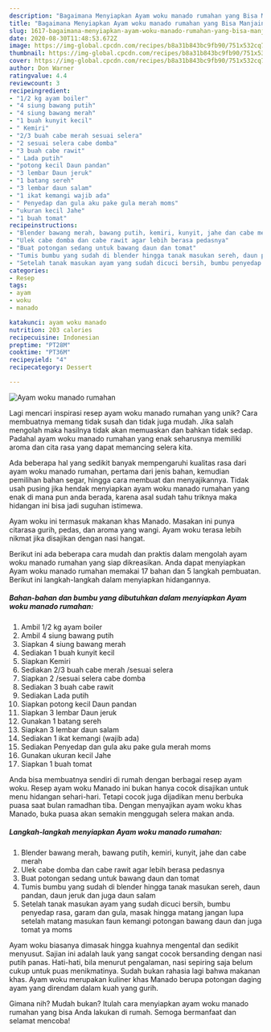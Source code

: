 ```yaml
---
description: "Bagaimana Menyiapkan Ayam woku manado rumahan yang Bisa Manjain Lidah"
title: "Bagaimana Menyiapkan Ayam woku manado rumahan yang Bisa Manjain Lidah"
slug: 1617-bagaimana-menyiapkan-ayam-woku-manado-rumahan-yang-bisa-manjain-lidah
date: 2020-08-30T11:48:53.672Z
image: https://img-global.cpcdn.com/recipes/b8a31b843bc9fb90/751x532cq70/ayam-woku-manado-rumahan-foto-resep-utama.jpg
thumbnail: https://img-global.cpcdn.com/recipes/b8a31b843bc9fb90/751x532cq70/ayam-woku-manado-rumahan-foto-resep-utama.jpg
cover: https://img-global.cpcdn.com/recipes/b8a31b843bc9fb90/751x532cq70/ayam-woku-manado-rumahan-foto-resep-utama.jpg
author: Don Warner
ratingvalue: 4.4
reviewcount: 3
recipeingredient:
- "1/2 kg ayam boiler"
- "4 siung bawang putih"
- "4 siung bawang merah"
- "1 buah kunyit kecil"
- " Kemiri"
- "2/3 buah cabe merah sesuai selera"
- "2 sesuai selera cabe domba"
- "3 buah cabe rawit"
- " Lada putih"
- "potong kecil Daun pandan"
- "3 lembar Daun jeruk"
- "1 batang sereh"
- "3 lembar daun salam"
- "1 ikat kemangi wajib ada"
- " Penyedap dan gula aku pake gula merah moms"
- "ukuran kecil Jahe"
- "1 buah tomat"
recipeinstructions:
- "Blender bawang merah, bawang putih, kemiri, kunyit, jahe dan cabe merah"
- "Ulek cabe domba dan cabe rawit agar lebih berasa pedasnya"
- "Buat potongan sedang untuk bawang daun dan tomat"
- "Tumis bumbu yang sudah di blender hingga tanak masukan sereh, daun pandan, daun jeruk dan juga daun salam"
- "Setelah tanak masukan ayam yang sudah dicuci bersih, bumbu penyedap rasa, garam dan gula, masak hingga matang jangan lupa setelah matang masukan faun kemangi potongan bawang daun dan juga tomat ya moms"
categories:
- Resep
tags:
- ayam
- woku
- manado

katakunci: ayam woku manado 
nutrition: 203 calories
recipecuisine: Indonesian
preptime: "PT28M"
cooktime: "PT36M"
recipeyield: "4"
recipecategory: Dessert

---
```



![Ayam woku manado rumahan](https://img-global.cpcdn.com/recipes/b8a31b843bc9fb90/751x532cq70/ayam-woku-manado-rumahan-foto-resep-utama.jpg)

Lagi mencari inspirasi resep ayam woku manado rumahan yang unik? Cara membuatnya memang tidak susah dan tidak juga mudah. Jika salah mengolah maka hasilnya tidak akan memuaskan dan bahkan tidak sedap. Padahal ayam woku manado rumahan yang enak seharusnya memiliki aroma dan cita rasa yang dapat memancing selera kita.

Ada beberapa hal yang sedikit banyak mempengaruhi kualitas rasa dari ayam woku manado rumahan, pertama dari jenis bahan, kemudian pemilihan bahan segar, hingga cara membuat dan menyajikannya. Tidak usah pusing jika hendak menyiapkan ayam woku manado rumahan yang enak di mana pun anda berada, karena asal sudah tahu triknya maka hidangan ini bisa jadi suguhan istimewa.

Ayam woku ini termasuk makanan khas Manado. Masakan ini punya citarasa gurih, pedas, dan aroma yang wangi. Ayam woku terasa lebih nikmat jika disajikan dengan nasi hangat.


Berikut ini ada beberapa cara mudah dan praktis dalam mengolah ayam woku manado rumahan yang siap dikreasikan. Anda dapat menyiapkan Ayam woku manado rumahan memakai 17 bahan dan 5 langkah pembuatan. Berikut ini langkah-langkah dalam menyiapkan hidangannya.

<!--inarticleads1-->

##### Bahan-bahan dan bumbu yang dibutuhkan dalam menyiapkan Ayam woku manado rumahan:

1. Ambil 1/2 kg ayam boiler
1. Ambil 4 siung bawang putih
1. Siapkan 4 siung bawang merah
1. Sediakan 1 buah kunyit kecil
1. Siapkan  Kemiri
1. Sediakan 2/3 buah cabe merah /sesuai selera
1. Siapkan 2 /sesuai selera cabe domba
1. Sediakan 3 buah cabe rawit
1. Sediakan  Lada putih
1. Siapkan potong kecil Daun pandan
1. Siapkan 3 lembar Daun jeruk
1. Gunakan 1 batang sereh
1. Siapkan 3 lembar daun salam
1. Sediakan 1 ikat kemangi (wajib ada)
1. Sediakan  Penyedap dan gula aku pake gula merah moms
1. Gunakan ukuran kecil Jahe
1. Siapkan 1 buah tomat


Anda bisa membuatnya sendiri di rumah dengan berbagai resep ayam woku. Resep ayam woku Manado ini bukan hanya cocok disajikan untuk menu hidangan sehari-hari. Tetapi cocok juga dijadikan menu berbuka puasa saat bulan ramadhan tiba. Dengan menyajikan ayam woku khas Manado, buka puasa akan semakin menggugah selera makan anda. 

<!--inarticleads2-->

##### Langkah-langkah menyiapkan Ayam woku manado rumahan:

1. Blender bawang merah, bawang putih, kemiri, kunyit, jahe dan cabe merah
1. Ulek cabe domba dan cabe rawit agar lebih berasa pedasnya
1. Buat potongan sedang untuk bawang daun dan tomat
1. Tumis bumbu yang sudah di blender hingga tanak masukan sereh, daun pandan, daun jeruk dan juga daun salam
1. Setelah tanak masukan ayam yang sudah dicuci bersih, bumbu penyedap rasa, garam dan gula, masak hingga matang jangan lupa setelah matang masukan faun kemangi potongan bawang daun dan juga tomat ya moms


Ayam woku biasanya dimasak hingga kuahnya mengental dan sedikit menyusut. Sajian ini adalah lauk yang sangat cocok bersanding dengan nasi putih panas. Hati-hati, bila menurut pengalaman, nasi sepiring saja belum cukup untuk puas menikmatinya. Sudah bukan rahasia lagi bahwa makanan khas. Ayam woku merupakan kuliner khas Manado berupa potongan daging ayam yang direndam dalam kuah yang gurih. 

Gimana nih? Mudah bukan? Itulah cara menyiapkan ayam woku manado rumahan yang bisa Anda lakukan di rumah. Semoga bermanfaat dan selamat mencoba!
